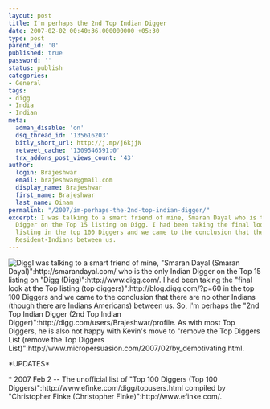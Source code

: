 ```yaml
---
layout: post
title: I'm perhaps the 2nd Top Indian Digger
date: 2007-02-02 00:40:36.000000000 +05:30
type: post
parent_id: '0'
published: true
password: ''
status: publish
categories:
- General
tags:
- digg
- India
- Indian
meta:
  adman_disable: 'on'
  dsq_thread_id: '135616203'
  bitly_short_url: http://j.mp/j6kjjN
  retweet_cache: '1309546591:0'
  trx_addons_post_views_count: '43'
author:
  login: Brajeshwar
  email: brajeshwar@gmail.com
  display_name: Brajeshwar
  first_name: Brajeshwar
  last_name: Oinam
permalink: "/2007/im-perhaps-the-2nd-top-indian-digger/"
excerpt: I was talking to a smart friend of mine, Smaran Dayal who is the only Indian
  Digger on the Top 15 listing on Digg. I had been taking the final look at the Top
  listing in the top 100 Diggers and we came to the conclusion that there are no other
  Resident-Indians between us.
---
```

<p><img src="{{ site.baseurl }}/assets/2007/02/digg.jpg" alt="Digg" />I was talking to a smart friend of mine, "Smaran Dayal (Smaran Dayal)":http://smarandayal.com/ who is the only Indian Digger on the Top 15 listing on "Digg (Digg)":http://www.digg.com/. I had been taking the "final look at the Top listing (top diggers)":http://blog.digg.com/?p=60 in the top 100 Diggers and we came to the conclusion that there are no other Indians (though there are Indians Americans) between us. So, I'm perhaps the "2nd Top Indian Digger (2nd Top Indian Digger)":http://digg.com/users/Brajeshwar/profile. As with most Top Diggers, he is also not happy with Kevin's move to "remove the Top Diggers List (remove the Top Diggers List)":http://www.micropersuasion.com/2007/02/by_demotivating.html.</p>
<p><!--more--></p>
<p>*UPDATES*</p>
<p>* 2007 Feb 2 -- The unofficial list of "Top 100 Diggers (Top 100 Diggers)":http://www.efinke.com/digg/topusers.html compiled by "Christopher Finke (Christopher Finke)":http://www.efinke.com/.</p>
